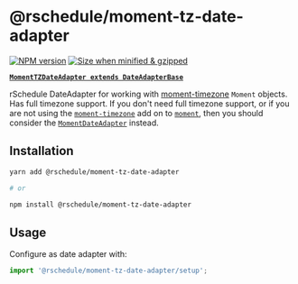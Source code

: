 # @rschedule/moment-tz-date-adapter

[![NPM version](https://flat.badgen.net/npm/v/@rschedule/moment-tz-date-adapter)](https://www.npmjs.com/package/@rschedule/moment-tz-date-adapter) [![Size when minified & gzipped](https://flat.badgen.net/bundlephobia/minzip/@rschedule/moment-tz-date-adapter)](https://bundlephobia.com/result?p=@rschedule/moment-tz-date-adapter)

**[`MomentTZDateAdapter extends DateAdapterBase`](./1.%20Overview.md#dateadapterbase)**

rSchedule DateAdapter for working with [moment-timezone](https://momentjs.com/timezone/) `Moment` objects. Has full timezone support. If you don't need full timezone support, or if you are not using the [`moment-timezone`](https://momentjs.com/timezone/) add on to [`moment`](https://momentjs.com), then you should consider the [`MomentDateAdapter`](./moment-date-adapter) instead.

## Installation

```bash
yarn add @rschedule/moment-tz-date-adapter

# or

npm install @rschedule/moment-tz-date-adapter
```

## Usage

Configure as date adapter with:

```typescript
import '@rschedule/moment-tz-date-adapter/setup';
```

